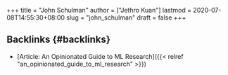 +++
title = "John Schulman"
author = ["Jethro Kuan"]
lastmod = 2020-07-08T14:55:30+08:00
slug = "john_schulman"
draft = false
+++

## Backlinks {#backlinks}

- [Article: An Opinionated Guide to ML Research]({{< relref "an_opinionated_guide_to_ml_research" >}})
